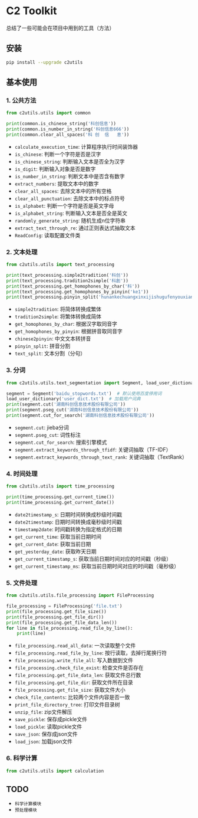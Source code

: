 # C2 Toolkit

总结了一些可能会在项目中用到的工具（方法）

## 安装

```bash
pip install --upgrade c2utils
```

## 基本使用

### 1. 公共方法

```python
from c2utils.utils import common

print(common.is_chinese_string('科创信息'))
print(common.is_number_in_string('科创信息666'))
print(common.clear_all_spaces('科 创  信   息'))
```

* `calculate_execution_time`: 计算程序执行时间装饰器
* `is_chinese`: 判断一个字符是否是汉字
* `is_chinese_string`: 判断输入文本是否全为汉字
* `is_digit`: 判断输入对象是否是数字
* `is_number_in_string`: 判断文本中是否含有数字
* `extract_numbers`: 提取文本中的数字
* `clear_all_spaces`: 去除文本中的所有空格
* `clear_all_punctuation`: 去除文本中的标点符号
* `is_alphabet`: 判断一个字符是否是英文字母
* `is_alphabet_string`: 判断输入文本是否全是英文
* `randomly_generate_string`: 随机生成n位字符串
* `extract_text_through_re`: 通过正则表达式抽取文本
* `ReadConfig`: 读取配置文件类

### 2. 文本处理

```python
from c2utils.utils import text_processing

print(text_processing.simple2tradition('科创'))
print(text_processing.tradition2simple('科創'))
print(text_processing.get_homophones_by_char('科'))
print(text_processing.get_homophones_by_pinyin('ke1'))
print(text_processing.pinyin_split('hunankechuangxinxijishugufenyouxiangongsi'))
```

* `simple2tradition`: 将简体转换成繁体
* `tradition2simple`: 将繁体转换成简体
* `get_homophones_by_char`: 根据汉字取同音字
* `get_homophones_by_pinyin`: 根据拼音取同音字
* `chinese2pinyin`: 中文文本转拼音
* `pinyin_split`: 拼音分割
* `text_split`: 文本分割（分句）

### 3. 分词

```python
from c2utils.utils.text_segmentation import Segment, load_user_dictionary

segment = Segment('baidu_stopwords.txt')  # 默认使用百度停用词
load_user_dictionary('user_dict.txt')  # 加载用户词典
print(segment.cut('湖南科创信息技术股份有限公司'))
print(segment.pseg_cut('湖南科创信息技术股份有限公司'))
print(segment.cut_for_search('湖南科创信息技术股份有限公司'))
```

* `segment.cut`: jieba分词
* `segment.pseg_cut`: 词性标注
* `segment.cut_for_search`: 搜索引擎模式
* `segment.extract_keywords_through_tfidf`: 关键词抽取（TF-IDF）
* `segment.extract_keywords_through_text_rank`: 关键词抽取（TextRank）

### 4. 时间处理

```python
from c2utils.utils import time_processing

print(time_processing.get_current_time())
print(time_processing.get_current_date())
```

* `date2timestamp_s`: 日期时间转换成秒级时间戳
* `date2timestamp`: 日期时间转换成毫秒级时间戳
* `timestamp2date`: 时间戳转换为指定格式的日期
* `get_current_time`: 获取当前日期时间
* `get_current_date`: 获取当前日期
* `get_yesterday_date`: 获取昨天日期
* `get_current_timestamp_s`: 获取当前日期时间对应的时间戳（秒级）
* `get_current_timestamp_ms`: 获取当前日期时间对应的时间戳（毫秒级）

### 5. 文件处理

```python
from c2utils.utils.file_processing import FileProcessing

file_processing = FileProcessing('file.txt')
print(file_processing.get_file_size())
print(file_processing.get_file_dir())
print(file_processing.get_file_data_len())
for line in file_processing.read_file_by_line():
    print(line)
```

* `file_processing.read_all_data`: 一次读取整个文件
* `file_processing.read_file_by_line`: 按行读取，去掉行尾换行符
* `file_processing.write_file_all`: 写入数据到文件
* `file_processing.check_file_exist`: 检查文件是否存在
* `file_processing.get_file_data_len`: 获取文件总行数
* `file_processing.get_file_dir`: 获取文件所在目录
* `file_processing.get_file_size`: 获取文件大小
* `check_file_contents`: 比较两个文件内容是否一致
* `print_file_directory_tree`: 打印文件目录树
* `unzip_file`: zip文件解压
* `save_pickle`: 保存成pickle文件
* `load_pickle`: 读取pickle文件
* `save_json`: 保存成json文件
* `load_json`: 加载json文件

### 6. 科学计算

```python
from c2utils.utils import calculation

```

## TODO

* `科学计算模块`
* `预处理模块`
